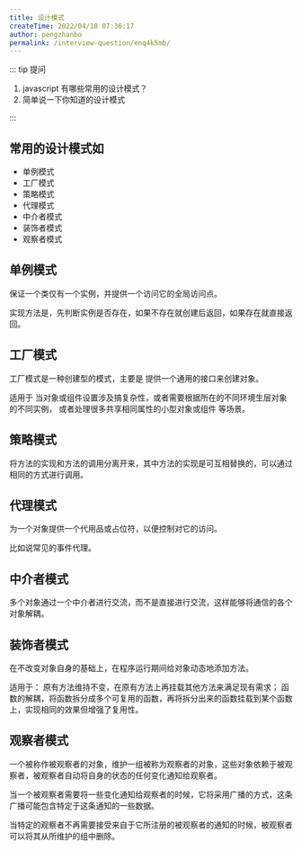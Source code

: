 ```yaml
---
title: 设计模式
createTime: 2022/04/18 07:36:17
author: pengzhanbo
permalink: /interview-question/enq4k5mb/
---
```


::: tip 提问

1. javascript 有哪些常用的设计模式？
2. 简单说一下你知道的设计模式

:::

## 常用的设计模式如

- 单例模式
- 工厂模式
- 策略模式
- 代理模式
- 中介者模式
- 装饰者模式
- 观察者模式

## 单例模式

保证一个类仅有一个实例，并提供一个访问它的全局访问点。

实现方法是，先判断实例是否存在，如果不存在就创建后返回，如果存在就直接返回。

## 工厂模式

工厂模式是一种创建型的模式，主要是 提供一个通用的接口来创建对象。

适用于 当对象或组件设置涉及搞复杂性，或者需要根据所在的不同环境生层对象的不同实例，
或者处理很多共享相同属性的小型对象或组件 等场景。

## 策略模式

将方法的实现和方法的调用分离开来，其中方法的实现是可互相替换的，可以通过相同的方式进行调用。

## 代理模式

为一个对象提供一个代用品或占位符，以便控制对它的访问。

比如说常见的事件代理。

## 中介者模式

多个对象通过一个中介者进行交流，而不是直接进行交流，这样能够将通信的各个对象解耦。

## 装饰者模式

在不改变对象自身的基础上，在程序运行期间给对象动态地添加方法。

适用于：
原有方法维持不变，在原有方法上再挂载其他方法来满足现有需求；
函数的解耦，将函数拆分成多个可复用的函数，再将拆分出来的函数挂载到某个函数上，实现相同的效果但增强了复用性。

## 观察者模式

一个被称作被观察者的对象，维护一组被称为观察者的对象，这些对象依赖于被观察者，被观察者自动将自身的状态的任何变化通知给观察者。

当一个被观察者需要将一些变化通知给观察者的时候，它将采用广播的方式，这条广播可能包含特定于这条通知的一些数据。

当特定的观察者不再需要接受来自于它所注册的被观察者的通知的时候，被观察者可以将其从所维护的组中删除。
